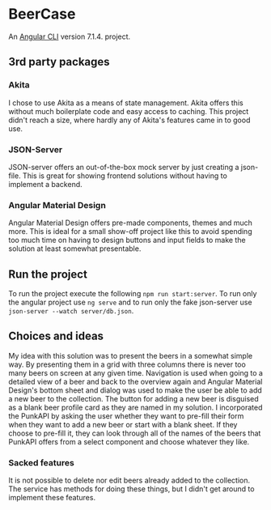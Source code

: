 # BeerCase

An [Angular CLI](https://github.com/angular/angular-cli) version 7.1.4. project.

## 3rd party packages

### Akita

I chose to use Akita as a means of state management. Akita offers this without much boilerplate code and easy access to caching. This project didn't reach a size, where hardly any of Akita's features came in to good use.

### JSON-Server

JSON-server offers an out-of-the-box mock server by just creating a json-file. This is great for showing frontend solutions without having to implement a backend.

### Angular Material Design

Angular Material Design offers pre-made components, themes and much more. This is ideal for a small show-off project like this to avoid spending too much time on having to design buttons and input fields to make the solution at least somewhat presentable.

## Run the project

To run the project execute the following `npm run start:server`. To run only the angular project use `ng serve` and to run only the fake json-server use `json-server --watch server/db.json`.

## Choices and ideas

My idea with this solution was to present the beers in a somewhat simple way. By presenting them in a grid with three columns there is never too many beers on screen at any given time. Navigation is used when going to a detailed view of a beer and back to the overview again and Angular Material Design's bottom sheet and dialog was used to make the user be able to add a new beer to the collection. The button for adding a new beer is disguised as a blank beer profile card as they are named in my solution. I incorporated the PunkAPI by asking the user whether they want to pre-fill their form when they want to add a new beer or start with a blank sheet. If they choose to pre-fill it, they can look through all of the names of the beers that PunkAPI offers from a select component and choose whatever they like.

### Sacked features

It is not possible to delete nor edit beers already added to the collection. The service has methods for doing these things, but I didn't get around to implement these features.
